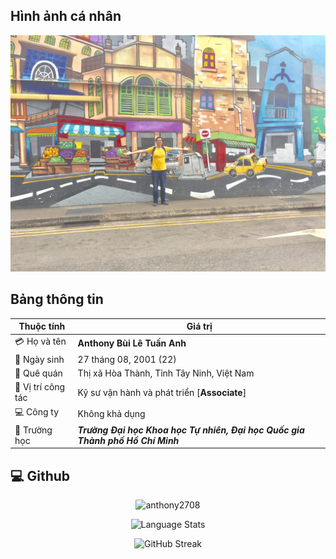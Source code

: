 ## Hình ảnh cá nhân

![Anthony's Profile](../../public/img/blog/myself.jpg)

## Bảng thông tin

| Thuộc tính         | Giá trị                                                                        |
| ------------------ | ------------------------------------------------------------------------------ |
| 💳 Họ và tên       | **Anthony Bùi Lê Tuấn Anh**                                                    |
| 📅 Ngày sinh       | 27 tháng 08, 2001 (22)                                                         |
| 🏡 Quê quán        | Thị xã Hòa Thành, Tỉnh Tây Ninh, Việt Nam                                      |
| 📗 Vị trí công tác | Kỹ sư vận hành và phát triển [**Associate**]                                   |
| 💻 Công ty         | Không khả dụng                                                                 |
| 🏫 Trường học      | **_Trường Đại học Khoa học Tự nhiên, Đại học Quốc gia Thành phố Hồ Chí Minh_** |

## 💻 Github

<p align="center"><img src="https://github-readme-stats.vercel.app/api?username=anthony2708&count_private=true&show_icons=true&theme=dracula" alt="anthony2708" /></p>

<p align="center"><img src="https://github-readme-stats.vercel.app/api/top-langs/?username=anthony2708&layout=compact&langs_count=10&card_width=445&theme=dracula" alt="Language Stats" /></p>

<p align="center"><img src="https://github-readme-streak-stats.herokuapp.com?user=anthony2708&theme=dracula" alt="GitHub Streak" /></p>
